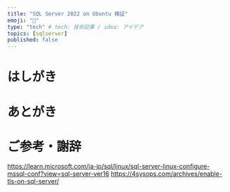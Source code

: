 ```yaml
---
title: "SQL Server 2022 on Ubuntu 検証"
emoji: "💨"
type: "tech" # tech: 技術記事 / idea: アイデア
topics: [sqlserver]
published: false
---
```


# はしがき



# あとがき


# ご参考・謝辞
https://learn.microsoft.com/ja-jp/sql/linux/sql-server-linux-configure-mssql-conf?view=sql-server-ver16
https://4sysops.com/archives/enable-tls-on-sql-server/
